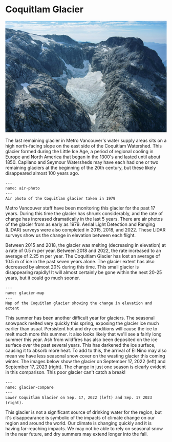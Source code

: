# Coquitlam Glacier

![banner](img/coq_glacier.jfif)

The last remaining glacier in Metro Vancouver's water supply areas sits on a high north-facing slope on the east side of the Coquitlam Watershed. This glacier formed during the Little Ice Age, a period of regional cooling in Europe and North America that began in the 1300's and lasted until about 1850. Capilano and Seymour Watersheds may have each had one or two remaining glaciers at the beginning of the 20th century, but these likely disappeared almost 100 years ago. 

```{figure} img/glacier_orthos.png
---
name: air-photo
---
Air photo of the Coquitlam glacier taken in 1979
```

Metro Vancouver staff have been monitoring this glacier for the past 17 years. During this time the glacier has shrunk considerably, and the rate of change has increased dramatically in the last 5 years. There are air photos of the glacier from as early as 1979. Aerial Light Detection and Ranging (LiDAR) surveys were also completed in 2015, 2018, and 2022. These LiDAR surveys show us the change in elevation between each flight. 

Between 2015 and 2018, the glacier was melting (decreasing in elevation) at a rate of 0.5 m per year. Between 2018 and 2022, the rate increased to an average of 2.25 m per year. The Coquitlam Glacier has lost an average of 10.5 m of ice in the past seven years alone. The glacier extent has also decreased by almost 20% during this time. This small glacier is disappearing rapidly! It will almost certainly be gone within the next 20-25 years, but it could go much sooner. 

```{figure} img/glacier_map.png
---
name: glacier-map
---
Map of the Coquitlam glacier showing the change in elevation and extent
```

This summer has been another difficult year for glaciers. The seasonal snowpack melted very quickly this spring, exposing the glacier ice much earlier than usual. Persistent hot and dry conditions will cause the ice to melt much more this summer. It also looks likely that we'll see a fairly long summer this year. Ash from wildfires has also been deposited on the ice surface over the past several years. This has darkened the ice surface, causing it to absorb more heat. To add to this, the arrival of El Nino may also mean we have less seasonal snow cover on the wasting glacier this coming winter. The images below show the glacier on September 17, 2022 (left) and September 17, 2023 (right). The change in just one season is clearly evident in this comparison. This poor glacier can't catch a break! 

```{figure} img/glacier_compare.png
---
name: glacier-compare
---
Lower Coquitlam Glacier on Sep. 17, 2022 (left) and Sep. 17 2023 (right). 
```

This glacier is not a significant source of drinking water for the region, but it's disappearance is symbolic of the impacts of climate change on our region and around the world. Our climate is changing quickly and it is having far-reaching impacts. We may not be able to rely on seasonal snow in the near future, and dry summers may extend longer into the fall. 